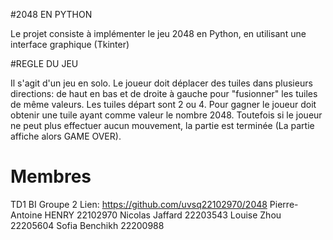 #2048 EN PYTHON

  Le projet consiste à implémenter le jeu 2048 en Python, en utilisant une interface graphique (Tkinter)


#REGLE DU JEU
 
 Il s'agit d'un jeu en solo. Le joueur doit déplacer des tuiles dans plusieurs directions: de haut en bas et de droite à gauche pour "fusionner" les tuiles de même valeurs. Les tuiles départ sont 2 ou 4. Pour gagner le joueur doit obtenir une tuile ayant comme valeur le nombre 2048. Toutefois si le joueur ne peut plus effectuer aucun mouvement, la partie est terminée (La partie affiche alors GAME OVER).





# Membres 
TD1 BI Groupe 2 
Lien: https://github.com/uvsq22102970/2048
Pierre-Antoine HENRY 22102970
Nicolas Jaffard 22203543
Louise Zhou 22205604
Sofia Benchikh 22200988
